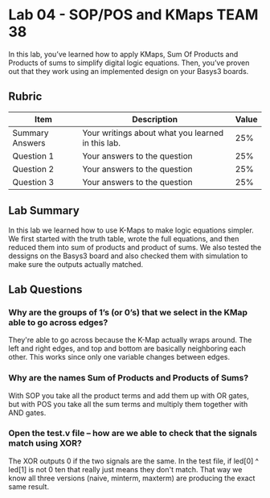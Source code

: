 # Lab 04 - SOP/POS and KMaps TEAM 38

In this lab, you’ve learned how to apply KMaps, Sum Of Products and Products of
sums to simplify digital logic equations. Then, you’ve proven out that they work
using an implemented design on your Basys3 boards.

## Rubric

| Item | Description | Value |
| ---- | ----------- | ----- |
| Summary Answers | Your writings about what you learned in this lab. | 25% |
| Question 1 | Your answers to the question | 25% |
| Question 2 | Your answers to the question | 25% |
| Question 3 | Your answers to the question | 25% |

## Lab Summary

In this lab we learned how to use K-Maps to make logic equations simpler. We first started with the truth table, wrote the full equations, and then reduced them into sum of products and product of sums. We also tested the dessigns on the Basys3 board and also checked them with simulation to make sure the outputs actually matched.

## Lab Questions

### Why are the groups of 1’s (or 0’s) that we select in the KMap able to go across edges?
They're able to go across because the K-Map actually wraps around. The left and right edges, and top and bottom are basically neighboring each other. This works since only one variable changes between edges.

### Why are the names Sum of Products and Products of Sums?
With SOP you take all the product terms and add them up with OR gates, but with POS you take all the sum terms and multiply them together with AND gates.

### Open the test.v file – how are we able to check that the signals match using XOR?
The XOR outputs 0 if the two signals are the same. In the test file, if led[0] ^ led[1] is not 0 ten that really just means they don't match. That way we know all three versions (naive, minterm, maxterm) are producing the exact same result.

